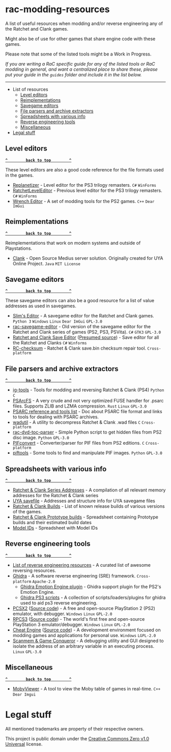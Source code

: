 # rac-modding-resources


A list of useful resources when modding and/or reverse engineering any of the Ratchet and Clank games.

Might also be of use for other games that share engine code with these games.

Please note that some of the listed tools might be a Work in Progress.

*If you are writing a RaC specific guide for any of the listed tools or RaC modding in general, and want a centralized place to share these, please put your guide in the `guides` folder and include it in the list below.*


------------------

- List of resources
  - [Level editors](#level-editors)
  - [Reimplementations](#reimplementations)
  - [Savegame editors](#savegame-editors)
  - [File parsers and archive extractors](#file-parsers-and-archive-extractors)
  - [Spreadsheets with various info](#spreadsheets-with-various-info)
  - [Reverse engineering tools](#reverse-engineering-tools)
  - [Miscellaneous](#miscellaneous)
- [Legal stuff](#legal-stuff)


## Level editors

**[`^        back to top        ^`](#)**

These level editors are also a good code reference for the file formats used in the games.

 - [Replanetizer](https://github.com/RatchetModding/replanetizer) - Level editor for the PS3 trilogy remasters.  `C#` `WinForms`
 - [RatchetLevelEditor](https://github.com/badger41/RatchetLevelEditor) - Previous level editor for the PS3 trilogy remasters. `C#` `WinForms`
 - [Wrench Editor](https://github.com/chaoticgd/wrench) - A set of modding tools for the PS2 games. `C++` `Dear ImGui`


## Reimplementations

**[`^        back to top        ^`](#)**

Reimplementations that work on modern systems and outside of Playstations.

- [Clank](https://github.com/hashsploit/clank) - Open Source Medius server solution. Originally created for UYA Online Project. `Java` `MIT License`


## Savegame editors

**[`^        back to top        ^`](#)**

These savegame editors can also be a good resource for a list of value addresses as used in savegames.

 - [Slim's Editor](https://github.com/RatchetModding/slimseditor) - A savegame editor for the Ratchet and Clank games. `Python 3` `Windows` `Linux` `Dear ImGui` `GPL-3.0`
 - [rac-savegame-editor](https://github.com/maikelwever/rac-savegame-editor) - Old version of the savegame editor for the Ratchet and Clank series of games (PS2, PS3, PSVita). `C#` `GTK3` `GPL-3.0`
 - [Ratchet and Clank Save Editor](https://www.nextgenupdate.com/forums/ps3-trophies-game-saves/718082-release-ratchet-clank-save-editor-all-1.html) ([Presumed source](https://github.com/primetime43/Playstation-3-Tools/tree/master/Ratchet%20%26%20Clank%20Into%20the%20Nexus%20Save%20Editor/Red-EyeX32%20-%20Test%20Drive%20Unlimited%202%20Save%20Editor)) - Save editor for all the Ratchet and Clanks `C#` `Winforms`
 - [RC-checksum](https://github.com/stiantoften/RC-checksum) - Ratchet & Clank save.bin checksum repair tool. `Cross-platform`


## File parsers and archive extractors

**[`^        back to top        ^`](#)**

 - [ig-tools](https://github.com/doesthisusername/ig-tools) - Tools for modding and reversing Ratchet & Clank (PS4) `Python` `C`
 - [PSArcFS](https://github.com/maikelwever/psarcfs) - A very crude and not very optimized FUSE handler for .psarc files. Supports ZLIB and LZMA compression. `Rust` `Linux` `GPL-3.0`
 - [PSARC reference and tools list](https://www.psdevwiki.com/ps3/PlayStation_archive_(PSARC)) - Doc about PSARC file format and links to tools for dealing with PSARC archives.
 - [wadutil](https://github.com/stiantoften/wadutil) - A utility to decompress Ratchet & Clank .wad files `C` `Cross-platform`
 - [rac-dvd-toc-parser](https://github.com/maikelwever/rac-dvd-toc-parser) - Simple Python script to get hidden files from PS2 disc image. `Python` `GPL-3.0`
 - [PIFconvert](https://github.com/stiantoften/PIFconvert/) - Converter/parser for PIF files from PS2 editions. `C` `Cross-platform`
 - [piftools](https://github.com/CreepNT/piftools) - Some tools to find and manipulate PIF images. `Python` `GPL-3.0`


## Spreadsheets with various info

**[`^        back to top        ^`](#)**

 - [Ratchet & Clank Series Addresses](https://docs.google.com/spreadsheets/d/1D1S7CEzhpDqT2QFFMuiF9rvWXvmR5ezt_UI2VxLOis8/preview) - A compilation of all relevant memory addresses for the Ratchet & Clank series 
 - [UYA savefile](https://docs.google.com/spreadsheets/d/1uZBCG_QkMCzCIdYgSZr1CfKIFTNrRYJrNMuQDCtAOWo/preview) - Addresses and structure info for UYA savegame files
 - [Ratchet & Clank Builds](https://docs.google.com/spreadsheets/d/14mnYKrPg_CNHNAB2XL0ceJHiN4-S4jmi39-0R4ahkCs/preview) - List of known release builds of various versions of the games.
 - [Ratchet & Clank Prototype builds](https://docs.google.com/spreadsheets/d/1y_zZC4bDOvKGI8SWXpOORkBiJSqBKwhWEsRI-NtMToo/preview) - Spreadsheet containing Prototype builds and their estimated build dates
 - [Model IDs](https://docs.google.com/spreadsheets/d/1RA_VpE__IFksQz-EPsav-V0Tfpq9-fiHoZBNeX0JkAo/preview) - Spreadsheet with Model IDs


## Reverse engineering tools

**[`^        back to top        ^`](#)**

 - [List of reverse engineering resources](https://github.com/wtsxDev/reverse-engineering) - A curated list of awesome reversing resources.
 - [Ghidra](https://github.com/NationalSecurityAgency/ghidra) - A software reverse engineering (SRE) framework. `Cross-platform` `Apache-2.0`
    - [Ghidra Emotion Engine plugin](https://github.com/beardypig/ghidra-emotionengine) - Ghidra support plugin for the PS2's Emotion Engine.
    - [Ghidra PS3 scripts](https://github.com/zecoxao/ps3_ghidra) - A collection of scripts/loaders/plugins for ghidra used to aid ps3 reverse engineering.
 - [PCSX2](https://pcsx2.net/) ([Source code](https://github.com/PCSX2/pcsx2)) - A free and open-source PlayStation 2 (PS2) emulator, with debugger. `Windows` `Linux` `GPL-2.0`
 - [RPCS3](https://rpcs3.net/) ([Source code](https://github.com/RPCS3/rpcs3)) - The world's first free and open-source PlayStation 3 emulator/debugger. `Windows` `Linux` `GPL-2.0`
 - [Cheat Engine](https://www.cheatengine.org/) ([Source code](https://github.com/cheat-engine/cheat-engine/)) - A development environment focused on modding games and applications for personal use. `Windows` `LGPL-2.0`
 - [Scanmem & Game Conqueror](https://github.com/scanmem/scanmem) - A debugging utility and GUI designed to isolate the address of an arbitrary variable in an executing process. `Linux` `GPL-3.0` 

## Miscellaneous

**[`^        back to top        ^`](#)**

 - [MobyViewer](https://github.com/CreepNT/MobyViewer) - A tool to view the Moby table of games in real-time. `C++` `Dear Imgui`

# Legal stuff

All mentioned trademarks are property of their respective owners.

This project is public domain under the [Creative Commons Zero v1.0 Universal](LICENSE) license.
